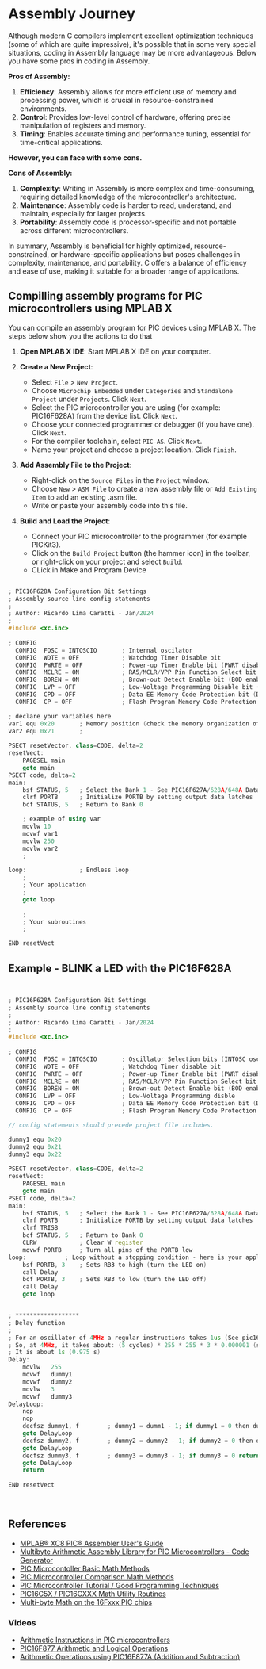 # Assembly Journey 

Although modern C compilers implement excellent optimization techniques (some of which are quite impressive), it's possible that in some very special situations, coding in Assembly language may be more advantageous. Below you have some pros in coding in Assembly. 

**Pros of Assembly:**

1. **Efficiency**: Assembly allows for more efficient use of memory and processing power, which is crucial in resource-constrained environments.
2. **Control**: Provides low-level control of hardware, offering precise manipulation of registers and memory.
3. **Timing**: Enables accurate timing and performance tuning, essential for time-critical applications.

**However, you can face with some cons.**

**Cons of Assembly:**
1. **Complexity**: Writing in Assembly is more complex and time-consuming, requiring detailed knowledge of the microcontroller's architecture.
2. **Maintenance**: Assembly code is harder to read, understand, and maintain, especially for larger projects.
3. **Portability**: Assembly code is processor-specific and not portable across different microcontrollers.

In summary, Assembly is beneficial for highly optimized, resource-constrained, or hardware-specific applications but poses challenges in complexity, maintenance, and portability. C offers a balance of efficiency and ease of use, making it suitable for a broader range of applications.

## Compilling assembly programs for PIC microcontrollers using MPLAB X

You can compile an assembly program for PIC devices using MPLAB X. The steps below show you the actions to do that

1. **Open MPLAB X IDE**: Start MPLAB X IDE on your computer.

2. **Create a New Project**:
   - Select `File` > `New Project`.
   - Choose `Microchip Embedded` under `Categories` and `Standalone Project` under `Projects`. Click `Next`.
   - Select the  PIC microcontroller you are using (for example: PIC16F628A) from the device list. Click `Next`.
   - Choose your connected programmer or debugger (if you have one). Click `Next`.
   - For the compiler toolchain, select `PIC-AS`. Click `Next`.
   - Name your project and choose a project location. Click `Finish`.

3. **Add Assembly File to the Project**:
   - Right-click on the `Source Files` in the `Project` window.
   - Choose `New` > `ASM File` to create a new assembly file or `Add Existing Item` to add an existing .asm file.
   - Write or paste your assembly code into this file.

4. **Build and Load the Project**:
   - Connect your PIC microcontroller to the programmer (for example PICKit3).
   - Click on the `Build Project` button (the hammer icon) in the toolbar, or right-click on your project and select `Build`.
   - CLick in Make and Program Device 



```cpp

; PIC16F628A Configuration Bit Settings
; Assembly source line config statements
;    
; Author: Ricardo Lima Caratti - Jan/2024
;    
#include <xc.inc>
    
; CONFIG
  CONFIG  FOSC = INTOSCIO       ; Internal oscilator
  CONFIG  WDTE = OFF            ; Watchdog Timer Disable bit 
  CONFIG  PWRTE = OFF           ; Power-up Timer Enable bit (PWRT disabled)
  CONFIG  MCLRE = ON            ; RA5/MCLR/VPP Pin Function Select bit (RA5/MCLR/VPP pin function is MCLR)
  CONFIG  BOREN = ON            ; Brown-out Detect Enable bit (BOD enabled)
  CONFIG  LVP = OFF             ; Low-Voltage Programming Disable bit (RB4/PGM 
  CONFIG  CPD = OFF             ; Data EE Memory Code Protection bit (Data memory code protection off)
  CONFIG  CP = OFF              ; Flash Program Memory Code Protection bit (Code protection off)

; declare your variables here
var1 equ 0x20       ; Memory position (check the memory organization of your PIC device datasheet)
var2 equ 0x21       ;
    
PSECT resetVector, class=CODE, delta=2
resetVect:
    PAGESEL main
    goto main
PSECT code, delta=2
main:
    bsf STATUS, 5	; Select the Bank 1 - See PIC16F627A/628A/648A Data Sheet, page 20 and 21 (MEMORY ORGANIZATION)
    clrf PORTB		; Initialize PORTB by setting output data latches
    bcf STATUS, 5	; Return to Bank 0  

    ; example of using var 
    movlw 10
    movwf var1
    movlw 250
    movlw var2
    ;

loop:			    ; Endless loop
    ;
    ; Your application
    ;
    goto loop
     
    ;
    ; Your subroutines
    ;  

END resetVect

```

## Example - BLINK a LED with the PIC16F628A

```cpp


; PIC16F628A Configuration Bit Settings
; Assembly source line config statements
;    
; Author: Ricardo Lima Caratti - Jan/2024
;    
#include <xc.inc>
    
; CONFIG
  CONFIG  FOSC = INTOSCIO       ; Oscillator Selection bits (INTOSC oscillator: I/O function on RA6/OSC2/CLKOUT pin, I/O function on RA7/OSC1/CLKIN)
  CONFIG  WDTE = OFF            ; Watchdog Timer disable bit 
  CONFIG  PWRTE = OFF           ; Power-up Timer Enable bit (PWRT disabled)
  CONFIG  MCLRE = ON            ; RA5/MCLR/VPP Pin Function Select bit (RA5/MCLR/VPP pin function is MCLR)
  CONFIG  BOREN = ON            ; Brown-out Detect Enable bit (BOD enabled)
  CONFIG  LVP = OFF             ; Low-Voltage Programming disble
  CONFIG  CPD = OFF             ; Data EE Memory Code Protection bit (Data memory code protection off)
  CONFIG  CP = OFF              ; Flash Program Memory Code Protection bit (Code protection off)

// config statements should precede project file includes.

dummy1 equ 0x20
dummy2 equ 0x21
dummy3 equ 0x22 
  
PSECT resetVector, class=CODE, delta=2
resetVect:
    PAGESEL main
    goto main
PSECT code, delta=2
main:
    bsf STATUS, 5	; Select the Bank 1 - See PIC16F627A/628A/648A Data Sheet, page 20 and 21 (MEMORY ORGANIZATION)
    clrf PORTB		; Initialize PORTB by setting output data latches
    clrf TRISB
    bcf STATUS, 5	; Return to Bank 0
    CLRW		    ; Clear W register
    movwf PORTB		; Turn all pins of the PORTB low    
loop:			; Loop without a stopping condition - here is your application code
    bsf PORTB, 3    ; Sets RB3 to high (turn the LED on)
    call Delay
    bcf PORTB, 3    ; Sets RB3 to low (turn the LED off) 
    call Delay
    goto loop


; ******************
; Delay function
;
; For an oscillator of 4MHz a regular instructions takes 1us (See pic16f628a Datasheet, page 117).      
; So, at 4MHz, it takes about: (5 cycles) * 255 * 255 * 3 * 0.000001 (second)  
; It is about 1s (0.975 s)    
Delay:  
    movlw   255
    movwf   dummy1
    movwf   dummy2
    movlw   3
    movwf   dummy3
DelayLoop:    
    nop
    nop
    decfsz dummy1, f		; dummy1 = dumm1 - 1; if dummy1 = 0 then dummy1 = 255
    goto DelayLoop
    decfsz dummy2, f		; dummy2 = dummy2 - 1; if dummy2 = 0 then dummy2 = 255
    goto DelayLoop
    decfsz dummy3, f        ; dummy3 = dummy3 - 1; if dummy3 = 0 return		 
    goto DelayLoop
    return 
    
END resetVect
    



```



## References

* [MPLAB® XC8 PIC® Assembler User's Guide](https://ww1.microchip.com/downloads/en/DeviceDoc/MPLAB%20XC8%20PIC%20Assembler%20User%27s%20Guide%2050002974A.pdf)
* [Multibyte Arithmetic Assembly Library for PIC Microcontrollers - Code Generator](http://avtanski.net/projects/math/#det_m_div)
* [PIC Microcontoller Basic Math Methods](http://www.piclist.com/techref/microchip/math/basic.htm)
* [PIC Microcontroller Comparison Math Methods ](http://www.piclist.com/techref/microchip/compcon.htm)
* [PIC Microcontroller Tutorial / Good Programming Techniques](https://www.hobbyprojects.com/pic_tutorials/tutorial1.html)
* [PIC16C5X / PIC16CXXX Math Utility Routines](https://ww1.microchip.com/downloads/en/AppNotes/00526e.pdf)
* [Multi-byte Math on the 16Fxxx PIC chips](http://robotics.mcmanis.com/articles/20130117_pic_math.html)





### Videos

* [Arithmetic Instructions in PIC microcontrollers](https://youtu.be/8MlblPanBkM?si=IrNt-micQv_Jx01z)
* [PIC16F877 Arithmetic and Logical Operations](https://youtu.be/qFKnzxdRy2s?si=KYq55EuB7RzuePws)
* [Arithmetic Operations using PIC16F877A (Addition and Subtraction)](https://youtu.be/j5A6LC_kk20?si=RFDxYFWGeiH1amwl)

